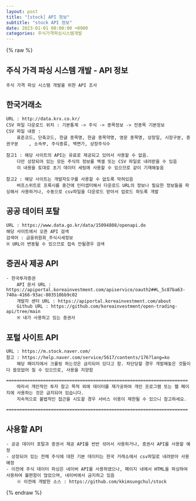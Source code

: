```yaml
---
layout: post
title: "[stock] API 정보"
subtitle: "stock API 정보"
date: 2023-01-01 00:00:00 +0900
categories: 주식가격파싱시스템개발
---
```

{% raw %}
## 주식 가격 파싱 시스템 개발 -  API 정보  
	주식 가격 파싱 시스템 개발을 위한 API 조사  
  
## 한국거래소  
	URL : http://data.krx.co.kr/  
	CSV 파일 다운로드 위치 : 기본통계 -> 주식 -> 종목정보 -> 전종목 기본정보  
	CSV 파일 내용 :  
		표준코드, 단축코드, 한글 종목명, 한글 종목약명, 영문 종목명, 상장일, 시장구분, 증권구분	, 소속부, 주식종류, 액면가, 상장주식수  
  
	참고1 : 해당 사이트의 API는 유료로 제공되고 있어서 사용할 수 없음.  
		다만 상장되어 있는 모든 주식의 정보를 엑셀 또는 CSV 파일로 내려받을 수 있음  
		이 내용을 토대로 초기 데이터 세팅에 사용할 수 있으므로 같이 기재해놓음  
  
	참고2 : 해당 사이트는 개발자도구를 사용할 수 없도록 막혀있음  
		버프스위트로 프록시를 중간에 인터셉터해서 다운로드 URL의 정보나 필요한 정보들을 파싱해서 사용하거나, 수동으로 csv파일을 다운로드 받아서 업로드 하도록 개발  
  
## 공공 데이터 포탈  
	URL : https://www.data.go.kr/data/15094808/openapi.do  
	해당 사이트에서 오픈 API 검색  
	검색어 : 금융위원회_주식시세정보  
	※ URL이 변동될 수 있으므로 접속 안될경우 검색  
  
## 증권사 제공 API  
	- 한국투자증권  
		API 문서 URL : https://apiportal.koreainvestment.com/apiservice/oauth2##L_5c87ba63-740a-4166-93ac-803510bb9c02  
		개발자 센터 URL : https://apiportal.koreainvestment.com/about  
		Github URL : https://github.com/koreainvestment/open-trading-api/tree/main  
		※ 내가 사용하고 있는 증권사  
  
## 포털 사이트 API  
	URL : https://m.stock.naver.com/  
	참고 : https://help.naver.com/service/5617/contents/176?lang=ko  
		해당 페이지에서 크롤링 하는것은 금지되어 있다고 함. 차단당할 경우 개발해놓은 것들이 다 쓸모없어 질 수 있으므로, 사용을 지양함  
		=====================================================================  
		따라서 개인적인 투자 참고 목적 외에 데이터를 재가공하여 개인 프로그램 또는 웹 페이지에 사용하는 것은 금지되어 있습니다.  
		지속적으로 불법적인 접근을 시도할 경우 서비스 이용이 제한될 수 있으니 참고하세요.  
		=====================================================================  
  
## 사용할 API  
	- 공공 데이터 포탈과 증권서 제공 API를 반반 섞어서 사용하거나, 증권사 API를 사용할 예정  
	- 상장되어 있는 전체 주식에 대한 기본 데이터는 한국 거래소에서 csv파일로 내려받아 사용 예정  
	- 이전에 주식 데이터 파싱은 네이버 API를 사용하였으나, 페이지 내에서 HTML을 파싱하여 사용하여 불편함이 많았으며, 네이버에서 금지하고 있음  
		※ 이전에 개발한 소스 : https://github.com/kkimsungchul/stock  

{% endraw %}

